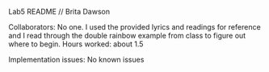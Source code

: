 Lab5 README // Brita Dawson

Collaborators: No one. I used the provided lyrics and readings for reference and I read through the double rainbow example from class to figure out where to begin. 
Hours worked: about 1.5

Implementation issues: No known issues